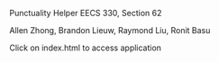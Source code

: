 Punctuality Helper
EECS 330, Section 62

Allen Zhong, Brandon Lieuw, Raymond Liu, Ronit Basu
 
Click on index.html to access application 
